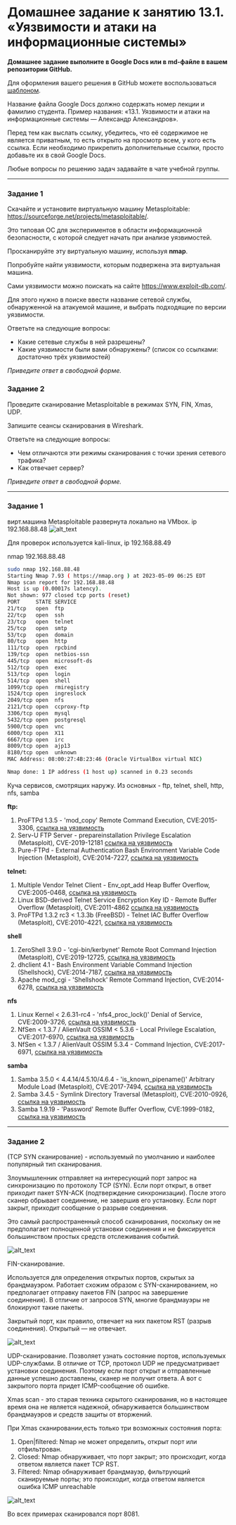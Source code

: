 # Домашнее задание к занятию 13.1. «Уязвимости и атаки на информационные системы»

**Домашнее задание выполните в Google Docs или в md-файле в вашем репозитории GitHub.** 

Для оформления вашего решения в GitHub можете воспользоваться [шаблоном](https://github.com/netology-code/sys-pattern-homework).

Название файла Google Docs должно содержать номер лекции и фамилию студента. Пример названия: «13.1. Уязвимости и атаки на информационные системы — Александр Александров».

Перед тем как выслать ссылку, убедитесь, что её содержимое не является приватным, то есть открыто на просмотр всем, у кого есть ссылка. Если необходимо прикрепить дополнительные ссылки, просто добавьте их в свой Google Docs.

Любые вопросы по решению задач задавайте в чате учебной группы.

------

### Задание 1

Скачайте и установите виртуальную машину Metasploitable: https://sourceforge.net/projects/metasploitable/.

Это типовая ОС для экспериментов в области информационной безопасности, с которой следует начать при анализе уязвимостей.

Просканируйте эту виртуальную машину, используя **nmap**.

Попробуйте найти уязвимости, которым подвержена эта виртуальная машина.

Сами уязвимости можно поискать на сайте https://www.exploit-db.com/.

Для этого нужно в поиске ввести название сетевой службы, обнаруженной на атакуемой машине, и выбрать подходящие по версии уязвимости.

Ответьте на следующие вопросы:

- Какие сетевые службы в ней разрешены?
- Какие уязвимости были вами обнаружены? (список со ссылками: достаточно трёх уязвимостей)
  
*Приведите ответ в свободной форме.*  

### Задание 2

Проведите сканирование Metasploitable в режимах SYN, FIN, Xmas, UDP.

Запишите сеансы сканирования в Wireshark.

Ответьте на следующие вопросы:

- Чем отличаются эти режимы сканирования с точки зрения сетевого трафика?
- Как отвечает сервер?

*Приведите ответ в свободной форме.*




-------------------

### Задание 1

вирт.машина Metasploitable развернута локально на VMbox. ip 192.168.88.48
![alt_text](https://github.com/ivanmalyshev/sdb-hw/blob/main/files/hw13-01/step1.png)

Для проверок используется kali-linux, ip 192.168.88.49

nmap 192.168.88.48

```bash
sudo nmap 192.168.88.48 
Starting Nmap 7.93 ( https://nmap.org ) at 2023-05-09 06:25 EDT
Nmap scan report for 192.168.88.48
Host is up (0.00017s latency).
Not shown: 977 closed tcp ports (reset)
PORT     STATE SERVICE
21/tcp   open  ftp
22/tcp   open  ssh
23/tcp   open  telnet
25/tcp   open  smtp
53/tcp   open  domain
80/tcp   open  http
111/tcp  open  rpcbind
139/tcp  open  netbios-ssn
445/tcp  open  microsoft-ds
512/tcp  open  exec
513/tcp  open  login
514/tcp  open  shell
1099/tcp open  rmiregistry
1524/tcp open  ingreslock
2049/tcp open  nfs
2121/tcp open  ccproxy-ftp
3306/tcp open  mysql
5432/tcp open  postgresql
5900/tcp open  vnc
6000/tcp open  X11
6667/tcp open  irc
8009/tcp open  ajp13
8180/tcp open  unknown
MAC Address: 08:00:27:4B:23:46 (Oracle VirtualBox virtual NIC)

Nmap done: 1 IP address (1 host up) scanned in 0.23 seconds
```

Куча сервисов, смотрящих наружу. Из основных - ftp, telnet, shell, http, nfs, samba

**ftp:**
1. ProFTPd 1.3.5 - 'mod_copy' Remote Command Execution, CVE:2015-3306, [ссылка на уязвимость](https://nvd.nist.gov/vuln/detail/CVE-2015-3306)
2. Serv-U FTP Server - prepareinstallation Privilege Escalation (Metasploit), CVE-2019-12181 [ссылка на уязвимость](https://nvd.nist.gov/vuln/detail/CVE-2019-12181)
3. Pure-FTPd - External Authentication Bash Environment Variable Code Injection (Metasploit), CVE:2014-7227, [ссылка на уязвимость](https://nvd.nist.gov/vuln/detail/CVE-2014-7227)

**telnet:**
1. Multiple Vendor Telnet Client - Env_opt_add Heap Buffer Overflow, CVE:2005-0468, [ссылка на уязвимость](https://nvd.nist.gov/vuln/detail/CVE-2005-0468)
2. Linux BSD-derived Telnet Service Encryption Key ID - Remote Buffer Overflow (Metasploit), CVE:2011-4862 [ссылка на уязвимость](https://nvd.nist.gov/vuln/detail/CVE-2011-4862)
3. ProFTPd 1.3.2 rc3 < 1.3.3b (FreeBSD) - Telnet IAC Buffer Overflow (Metasploit), CVE:2010-4221, [ссылка на уязвимость](https://nvd.nist.gov/vuln/detail/CVE-2010-4221)

**shell**
1. ZeroShell 3.9.0 - 'cgi-bin/kerbynet' Remote Root Command Injection (Metasploit), CVE:2019-12725, [ссылка на уязвимость](https://nvd.nist.gov/vuln/detail/CVE-2019-12725)
2. dhclient 4.1 - Bash Environment Variable Command Injection (Shellshock), CVE:2014-7187, [ссылка на уязвимость](https://nvd.nist.gov/vuln/detail/CVE-2014-7187)
3. Apache mod_cgi - 'Shellshock' Remote Command Injection, CVE:2014-6278, [ссылка на уязвимость](https://nvd.nist.gov/vuln/detail/CVE-2014-6278)

**nfs**
1. Linux Kernel < 2.6.31-rc4 - 'nfs4_proc_lock()' Denial of Service, CVE:2009-3726, [ссылка на уязвимость](https://nvd.nist.gov/vuln/detail/CVE-2009-3726)
2. NfSen < 1.3.7 / AlienVault OSSIM < 5.3.6 - Local Privilege Escalation, CVE:2017-6970, [ссылка на уязвимость](https://nvd.nist.gov/vuln/detail/CVE-2017-6970)
3. NfSen < 1.3.7 / AlienVault OSSIM 5.3.4 - Command Injection, CVE:2017-6971, [ссылка на уязвимость](https://nvd.nist.gov/vuln/detail/CVE-2017-6971)

**samba**
1. Samba 3.5.0 < 4.4.14/4.5.10/4.6.4 - 'is_known_pipename()' Arbitrary Module Load (Metasploit), CVE:2017-7494, [ссылка на уязвимость](https://nvd.nist.gov/vuln/detail/CVE-2017-7494)
2. Samba 3.4.5 - Symlink Directory Traversal (Metasploit), CVE:2010-0926, [ссылка на уязвимость](https://nvd.nist.gov/vuln/detail/CVE-2010-0926)
3. Samba 1.9.19 - 'Password' Remote Buffer Overflow, CVE:1999-0182, [ссылка на уязвимость](https://nvd.nist.gov/vuln/detail/CVE-1999-0182)


-------------------

### Задание 2


  (TCP SYN сканирование) - используемый по умолчанию и наиболее популярный тип сканирования. 

Злоумышленник отправляет на интересующий порт запрос на синхронизацию по протоколу TCP (SYN). Если порт открыт, в ответ приходит пакет SYN-ACK (подтверждение синхронизации). После этого сканер обрывает соединение, не завершив его установку. Если порт закрыт, приходит сообщение о разрыве соединения.


Это самый распространенный способ сканирования, поскольку он не предполагает полноценной установки соединения и не фиксируется большинством простых средств отслеживания событий. 

![alt_text](https://github.com/ivanmalyshev/sdb-hw/blob/main/files/hw13-01/tcp_syn.png)

  FIN-сканирование. 

Используется для определения открытых портов, скрытых за брандмауэром. Работает схожим образом с SYN-сканированием, но предполагает отправку пакетов FIN (запрос на завершение соединения). В отличие от запросов SYN, многие брандмауэры не блокируют такие пакеты.

Закрытый порт, как правило, отвечает на них пакетом RST (разрыв соединения). Открытый — не отвечает.
 
![alt_text](https://github.com/ivanmalyshev/sdb-hw/blob/main/files/hw13-01/tcp_fin.png)

  UDP-сканирование. Позволяет узнать состояние портов, используемых UDP-службами. В отличие от TCP, протокол UDP не предусматривает установки соединения. Поэтому если порт открыт и отправленные данные успешно доставлены, сканер не получит ответа. А вот с закрытого порта придет ICMP-сообщение об ошибке.
  
  
Xmas scan - это старая техника скрытого сканирования, но в настоящее время она не является надежной, обнаруживается большинством брандмауэров и средств защиты от вторжений. 

  При Xmas сканировании,есть только три возможных состояния порта:
1. Open|filtered: Nmap не может определить, открыт порт или отфильтрован.
2. Closed: Nmap обнаруживает, что порт закрыт; это происходит, когда ответом является пакет TCP RST.
3. Filtered: Nmap обнаруживает брандмауэр, фильтрующий сканируемые порты; это происходит, когда ответом является ошибка ICMP unreachable

![alt_text](https://github.com/ivanmalyshev/sdb-hw/blob/main/files/hw13-01/tcp_fin.png)

Во всех примерах сканировался порт 8081.


